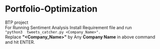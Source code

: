 # Portfolio-Optimization
BTP project  
For Running Sentiment Analysis Install Requirement file and run  
```"python3  tweets_catcher.py <Company_Name>".```  
Replace **"<Company_Name>"** by Any **Company Name** in above command and hit ENTER.  

